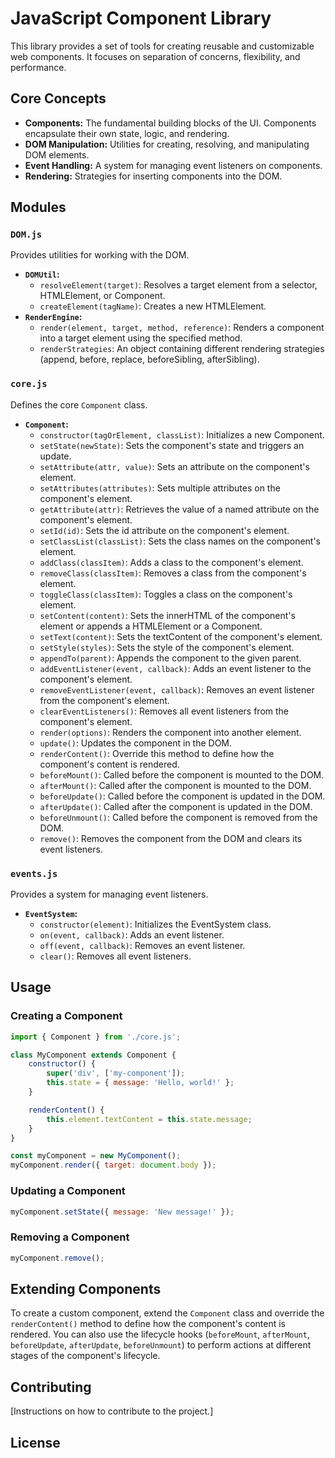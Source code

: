 # JavaScript Component Library

This library provides a set of tools for creating reusable and customizable web components. It focuses on separation of concerns, flexibility, and performance.

## Core Concepts

*   **Components:** The fundamental building blocks of the UI.  Components encapsulate their own state, logic, and rendering.
*   **DOM Manipulation:** Utilities for creating, resolving, and manipulating DOM elements.
*   **Event Handling:** A system for managing event listeners on components.
*   **Rendering:**  Strategies for inserting components into the DOM.

## Modules

### `DOM.js`

Provides utilities for working with the DOM.

*   **`DOMUtil`:**
    *   `resolveElement(target)`: Resolves a target element from a selector, HTMLElement, or Component.
    *   `createElement(tagName)`: Creates a new HTMLElement.
*   **`RenderEngine`:**
    *   `render(element, target, method, reference)`: Renders a component into a target element using the specified method.
    *   `renderStrategies`: An object containing different rendering strategies (append, before, replace, beforeSibling, afterSibling).

### `core.js`

Defines the core `Component` class.

*   **`Component`:**
    *   `constructor(tagOrElement, classList)`: Initializes a new Component.
    *   `setState(newState)`: Sets the component's state and triggers an update.
    *   `setAttribute(attr, value)`: Sets an attribute on the component's element.
    *   `setAttributes(attributes)`: Sets multiple attributes on the component's element.
    *   `getAttribute(attr)`: Retrieves the value of a named attribute on the component's element.
    *   `setId(id)`: Sets the id attribute on the component's element.
    *   `setClassList(classList)`: Sets the class names on the component's element.
    *   `addClass(classItem)`: Adds a class to the component's element.
    *   `removeClass(classItem)`: Removes a class from the component's element.
    *   `toggleClass(classItem)`: Toggles a class on the component's element.
    *   `setContent(content)`: Sets the innerHTML of the component's element or appends a HTMLElement or a Component.
    *   `setText(content)`: Sets the textContent of the component's element.
    *   `setStyle(styles)`: Sets the style of the component's element.
    *   `appendTo(parent)`: Appends the component to the given parent.
    *   `addEventListener(event, callback)`: Adds an event listener to the component's element.
    *   `removeEventListener(event, callback)`: Removes an event listener from the component's element.
    *   `clearEventListeners()`: Removes all event listeners from the component's element.
    *   `render(options)`: Renders the component into another element.
    *   `update()`: Updates the component in the DOM.
    *   `renderContent()`: Override this method to define how the component's content is rendered.
    *   `beforeMount()`: Called before the component is mounted to the DOM.
    *   `afterMount()`: Called after the component is mounted to the DOM.
    *   `beforeUpdate()`: Called before the component is updated in the DOM.
    *   `afterUpdate()`: Called after the component is updated in the DOM.
    *   `beforeUnmount()`: Called before the component is removed from the DOM.
    *   `remove()`: Removes the component from the DOM and clears its event listeners.

### `events.js`

Provides a system for managing event listeners.

*   **`EventSystem`:**
    *   `constructor(element)`: Initializes the EventSystem class.
    *   `on(event, callback)`: Adds an event listener.
    *   `off(event, callback)`: Removes an event listener.
    *   `clear()`: Removes all event listeners.

## Usage

### Creating a Component

```javascript
import { Component } from './core.js';

class MyComponent extends Component {
    constructor() {
        super('div', ['my-component']);
        this.state = { message: 'Hello, world!' };
    }

    renderContent() {
        this.element.textContent = this.state.message;
    }
}

const myComponent = new MyComponent();
myComponent.render({ target: document.body });
```

### Updating a Component

```javascript
myComponent.setState({ message: 'New message!' });
```

### Removing a Component

```javascript
myComponent.remove();
```

## Extending Components

To create a custom component, extend the `Component` class and override the `renderContent()` method to define how the component's content is rendered.  You can also use the lifecycle hooks (`beforeMount`, `afterMount`, `beforeUpdate`, `afterUpdate`, `beforeUnmount`) to perform actions at different stages of the component's lifecycle.

## Contributing

[Instructions on how to contribute to the project.]

## License